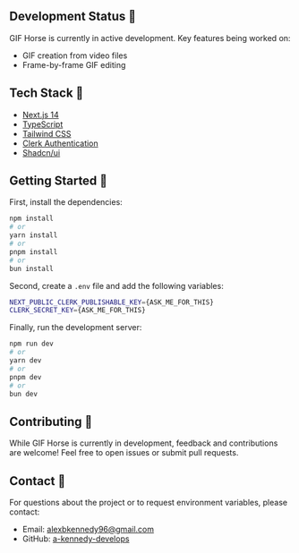 ## Development Status 🐎

GIF Horse is currently in active development. Key features being worked on:

- GIF creation from video files
- Frame-by-frame GIF editing

## Tech Stack 🐎

- [Next.js 14](https://nextjs.org/)
- [TypeScript](https://www.typescriptlang.org/)
- [Tailwind CSS](https://tailwindcss.com/)
- [Clerk Authentication](https://clerk.com/)
- [Shadcn/ui](https://ui.shadcn.com/)

## Getting Started 🐎

First, install the dependencies:

```bash
npm install
# or
yarn install
# or
pnpm install
# or
bun install
```

Second, create a `.env` file and add the following variables:

```bash
NEXT_PUBLIC_CLERK_PUBLISHABLE_KEY={ASK_ME_FOR_THIS}
CLERK_SECRET_KEY={ASK_ME_FOR_THIS}
```

Finally, run the development server:

```bash
npm run dev
# or
yarn dev
# or
pnpm dev
# or
bun dev
```

## Contributing 🐎

While GIF Horse is currently in development, feedback and contributions are welcome! Feel free to open issues or submit pull requests.

## Contact 🐎

For questions about the project or to request environment variables, please contact:

- Email: alexbkennedy96@gmail.com
- GitHub: [a-kennedy-develops](https://github.com/a-kennedy-develops)
